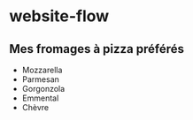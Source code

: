# website-flow

## Mes fromages à pizza préférés

- Mozzarella
- Parmesan
- Gorgonzola
- Emmental
- Chèvre